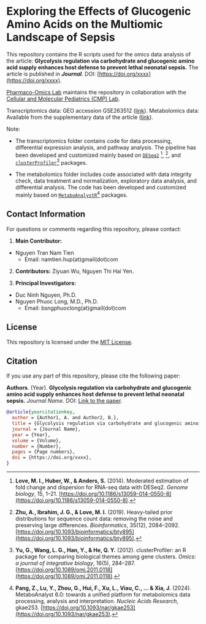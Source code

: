 # Exploring the Effects of Glucogenic Amino Acids on the Multiomic Landscape of Sepsis

This repository contains the R scripts used for the omics data analysis of the article: **Glycolysis regulation via carbohydrate and glucogenic amino acid supply enhances host defense to prevent lethal neonatal sepsis.** The article is published in ***Journal***. DOI: [https://doi.org/xxxx](https://doi.org/xxxx).

[Pharmaco-Omics Lab](https://pharmomicslab.site/) maintains the repository in collaboration with the [Cellular and Molecular Pediatrics (CMP) Lab](https://ivh.ku.dk/english/research/comparative-pediatrics-and-nutrition/cellular-and-molecular-pediatrics/).

Transcriptomics data: GEO accession GSE263512 ([link](https://www.ncbi.nlm.nih.gov/geo/query/acc.cgi?acc=GSE263512)). Metabolomics data: Available from the supplementary data of the article ([link](https://doi.org/xxxx)).

Note:

  - The transcriptomics folder contains code for data processing, differential expression analysis, and pathway analysis. The pipeline has been developed and customized mainly based on [`DESeq2`](https://www.bioconductor.org/packages/release/bioc/vignettes/DESeq2/inst/doc/DESeq2.html) [^1], [^2], and [`clusterProfiler`](https://yulab-smu.top/biomedical-knowledge-mining-book/)[^3] packages.

  - The metabolomics folder includes code associated with data integrity check, data treatment and normalization, exploratory data analysis, and differential analysis. The code has been developed and customized mainly based on [`MetaboAnalystR`](https://www.metaboanalyst.ca/docs/RTutorial.xhtml)[^4] packages.

## Contact Information

For questions or comments regarding this repository, please contact:

1. **Main Contributor:**
- Nguyen Tran Nam Tien
  - Email: namtien.hup(at)gmail(dot)com

2. **Contributors:** Ziyuan Wu, Nguyen Thi Hai Yen.

3. **Principal Investigators:**
- Duc Ninh Nguyen, Ph.D.
- Nguyen Phuoc Long, M.D., Ph.D.
  - Email: bsngphuoclong(at)gmail(dot)com

## License

This repository is licensed under the [MIT License](LICENSE).

## Citation

If you use any part of this repository, please cite the following paper:

**Authors**. (Year). **Glycolysis regulation via carbohydrate and glucogenic amino acid supply enhances host defense to prevent lethal neonatal sepsis.** *Journal Name*. DOI: [Link to the paper](https://doi.org/xxxx).

```bibtex
@article{yourcitationkey,
  author = {Author1, A. and Author2, B.},
  title = {Glycolysis regulation via carbohydrate and glucogenic amino acid supply enhances host defense to prevent lethal neonatal sepsis.},
  journal = {Journal Name},
  year = {Year},
  volume = {Volume},
  number = {Number},
  pages = {Page numbers},
  doi = {https://doi.org/xxxx},
}
```

[^1]: **Love, M. I., Huber, W., & Anders, S.** (2014). Moderated estimation of fold change and dispersion for RNA-seq data with DESeq2. *Genome biology*, 15, 1–21. [https://doi.org/10.1186/s13059-014-0550-8](https://doi.org/10.1186/s13059-014-0550-8).
        
[^2]: **Zhu, A., Ibrahim, J. G., & Love, M. I.** (2019). Heavy-tailed prior distributions for sequence count data: removing the noise and preserving large differences. *Bioinformatics*, 35(12), 2084–2092. [https://doi.org/10.1093/bioinformatics/bty895](https://doi.org/10.1093/bioinformatics/bty895).

[^3]: **Yu, G., Wang, L. G., Han, Y., & He, Q. Y.** (2012). clusterProfiler: an R package for comparing biological themes among gene clusters. *Omics: a journal of integrative biology*, 16(5), 284–287. [https://doi.org/10.1089/omi.2011.0118](https://doi.org/10.1089/omi.2011.0118).

[^4]: **Pang, Z., Lu, Y., Zhou, G., Hui, F., Xu, L., Viau, C., ... & Xia, J.** (2024). MetaboAnalyst 6.0: towards a unified platform for metabolomics data processing, analysis and interpretation. *Nucleic Acids Research*, gkae253. [https://doi.org/10.1093/nar/gkae253](https://doi.org/10.1093/nar/gkae253).

